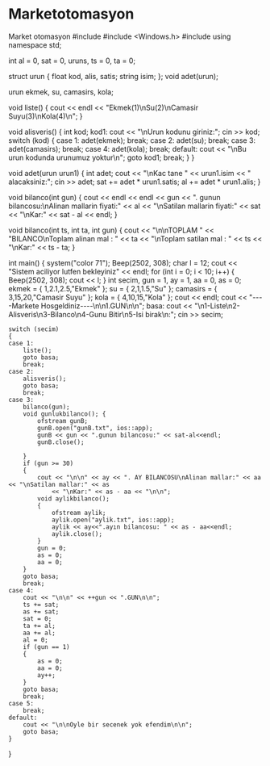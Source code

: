 # Marketotomasyon
Market otomasyon
#include <iostream>
#include <Windows.h>
#include <fstream>
using namespace std;

int al = 0, sat = 0, uruns, ts = 0, ta = 0;

struct urun {
	float kod, alis, satis;
	string isim;
};
void adet(urun);

urun ekmek, su, camasirs, kola;

void liste() {
	cout << endl << "Ekmek(1)\nSu(2)\nCamasir Suyu(3)\nKola(4)\n";
}

void alisveris() {
	int kod;
kod1:
	cout << "\nUrun kodunu giriniz:";
	cin >> kod;
	switch (kod)
	{
	case 1:
		adet(ekmek);
		break;
	case 2:
		adet(su);
		break;
	case 3:
		adet(camasirs);
		break;
	case 4:
		adet(kola);
		break;
	default:
		cout << "\nBu urun kodunda urunumuz yoktur\n";
		goto kod1;
		break;
	}
}

void adet(urun urun1) {
	int adet;
	cout << "\nKac tane " << urun1.isim << " alacaksiniz:";
	cin >> adet;
	sat += adet * urun1.satis;
	al += adet * urun1.alis;
}

void bilanco(int gun) {
	cout << endl << endl << gun << ". gunun bilancosu:\nAlinan mallarin fiyati:" << al
		<< "\nSatilan mallarin fiyati:" << sat << "\nKar:" << sat - al << endl;
}

void bilanco(int ts, int ta, int gun) {
	cout << "\n\nTOPLAM " << "BILANCO\nToplam alinan mal : " << ta << "\nToplam satilan mal : " << ts
		<< "\nKar:" << ts - ta;
}

int main() {
	system("color 71");
	Beep(2502, 308);
	char l = 12;
	cout << "Sistem aciliyor lutfen bekleyiniz" << endl;
	for (int i = 0; i < 10; i++) {
		Beep(2502, 308);
		cout << l;
	}
	int secim, gun = 1, ay = 1, aa = 0, as = 0;
	ekmek = { 1,2.1,2.5,"Ekmek" };
	su = { 2,1,1.5,"Su" };
	camasirs = { 3,15,20,"Camasir Suyu" };
	kola = { 4,10,15,"Kola" };
	cout << endl;
	cout << "----Markete Hosgeldiniz----\n\n1.GUN\n\n";
basa:
	cout << "\n1-Liste\n2-Alisveris\n3-Bilanco\n4-Gunu Bitir\n5-Isi birak\n:";
	cin >> secim;

	switch (secim)
	{
	case 1:
		liste();
		goto basa;
		break;
	case 2:
		alisveris();
		goto basa;
		break;
	case 3:
		bilanco(gun);
		void gunlukbilanco(); {
			ofstream gunB;
			gunB.open("gunB.txt", ios::app);
			gunB << gun << ".gunun bilancosu:" << sat-al<<endl;
			gunB.close();

		}
		if (gun >= 30)
		{
			cout << "\n\n" << ay << ". AY BILANCOSU\nAlinan mallar:" << aa << "\nSatilan mallar:" << as
				<< "\nKar:" << as - aa << "\n\n";
			void aylikbilanco();
			{
				ofstream aylik;
				aylik.open("aylik.txt", ios::app);
				aylik << ay<<".ayın bilancosu: " << as - aa<<endl;
				aylik.close();
			}
			gun = 0;
			as = 0;
			aa = 0;
		}
		goto basa;
		break;
	case 4:
		cout << "\n\n" << ++gun << ".GUN\n\n";
		ts += sat;
		as += sat;
		sat = 0;
		ta += al;
		aa += al;
		al = 0;
		if (gun == 1)
		{
			as = 0;
			aa = 0;
			ay++;
		}
		goto basa;
		break;
	case 5:
		break;
	default:
		cout << "\n\nOyle bir secenek yok efendim\n\n";
		goto basa;
	}
}
